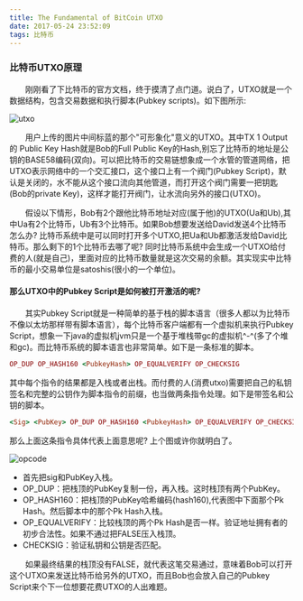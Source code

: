 ```yaml
---
title: The Fundamental of BitCoin UTXO
date: 2017-05-24 23:52:09
tags: 比特币
---
```

### 比特币UTXO原理
&emsp;&emsp;刚刚看了下比特币的官方文档，终于摸清了点门道。说白了，UTXO就是一个数据结构，包含交易数据和执行脚本(Pubkey scripts)。如下图所示:

![utxo](/img/cvbhdadvsas.jpg)  

&emsp;&emsp;用户上传的图片中间标蓝的那个"可形象化"意义的UTXO。其中TX 1 Output 的 Public Key Hash就是Bob的Full Public Key的Hash,别忘了比特币的地址是公钥的BASE58编码(双向)。可以把比特币的交易链想象成一个水管的管道网络，把UTXO表示网络中的一个交汇接口，这个接口上有一个阀门(Pubkey Script)，默认是关闭的，水不能从这个接口流向其他管道，而打开这个阀门需要一把钥匙(Bob的private Key)，这样才能打开阀门，让水流向另外的接口(UTXO)。  

&emsp;&emsp;假设以下情形，Bob有2个跟他比特币地址对应(属于他)的UTXO(Ua和Ub),其中Ua有2个比特币，Ub有3个比特币。如果Bob想要发送给David发送4个比特币怎么办? 比特币系统中是可以同时打开多个UTXO,把Ua和Ub都激活发给David比特币。那么剩下的1个比特币去哪了呢? 同时比特币系统中会生成一个UTXO给付费的人(就是自己)，里面对应的比特币数量就是这次交易的余额。其实现实中比特币的最小交易单位是satoshis(很小的一个单位)。  

#### 那么UTXO中的Pubkey Script是如何被打开激活的呢?

&emsp;&emsp;其实Pubkey Script就是一种简单的基于栈的脚本语言（很多人都以为比特币不像以太坊那样带有脚本语言），每个比特币客户端都有一个虚拟机来执行Pubkey Script，想象一下java的虚拟机jvm只是一个基于堆栈带gc的虚拟机^-^(多了个堆和gc)。而比特币系统的脚本语言也非常简单。如下是一条标准的脚本。
```ruby
OP_DUP OP_HASH160 <PubkeyHash> OP_EQUALVERIFY OP_CHECKSIG
```
其中每个指令的结果都是入栈或者出栈。而付费的人(消费utxo)需要把自己的私钥签名和完整的公钥作为脚本指令的前缀，也当做两条指令处理。如下是带签名和公钥的脚本。
```ruby
<Sig> <PubKey> OP_DUP OP_HASH160 <PubkeyHash> OP_EQUALVERIFY OP_CHECKSIG
```
那么上面这条指令具体代表上面意思呢?  上个图或许你就明白了。

![opcode](/img/fdjsahfjshg.jpg)  

* 首先把sig和PubKey入栈。  
* OP_DUP：把栈顶的PubKey复制一份，再入栈。这时栈顶有两个PubKey。  
* OP_HASH160：把栈顶的PubKey哈希编码(hash160),代表图中下面那个Pk Hash。然后脚本中的那个Pk Hash入栈。  
* OP_EQUALVERIFY：比较栈顶的两个Pk Hash是否一样。验证地址拥有者的初步合法性。如果不通过把FALSE压入栈顶。  
* CHECKSIG：验证私钥和公钥是否匹配。    

&emsp;&emsp;如果最终结果的栈顶没有FALSE，就代表这笔交易通过，意味着Bob可以打开这个UTXO来发送比特币给另外的UTXO，而且Bob也会放入自己的Pubkey Script来个下一位想要花费UTXO的人出难题。
